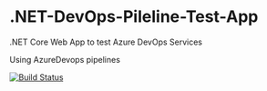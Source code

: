# .NET-DevOps-Pileline-Test-App
.NET Core Web App to test Azure DevOps Services

Using AzureDevops pipelines

[![Build Status](https://dev.azure.com/nickpurington/DevOps%20Testing/_apis/build/status/NSPurington..NET-DevOps-Pileline-Test-App?branchName=master)](https://dev.azure.com/nickpurington/DevOps%20Testing/_build/latest?definitionId=2&branchName=master)
